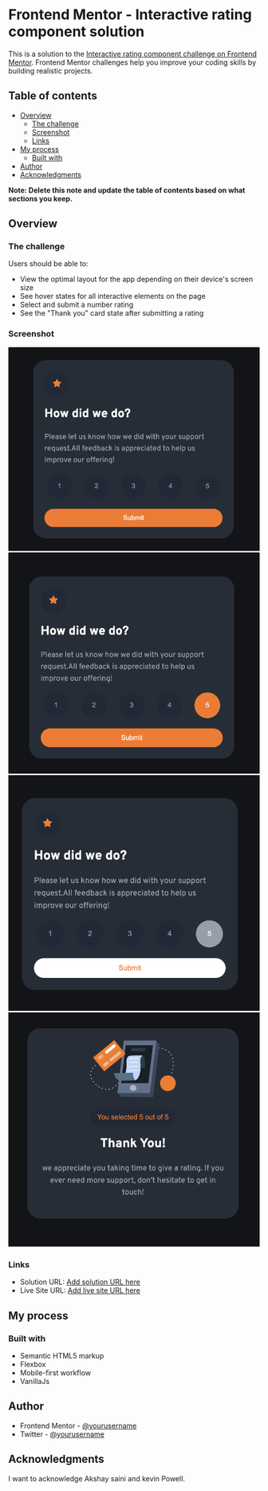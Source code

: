 # Frontend Mentor - Interactive rating component solution

This is a solution to the [Interactive rating component challenge on Frontend Mentor](https://www.frontendmentor.io/challenges/interactive-rating-component-koxpeBUmI). Frontend Mentor challenges help you improve your coding skills by building realistic projects. 

## Table of contents

- [Overview](#overview)
  - [The challenge](#the-challenge)
  - [Screenshot](#screenshot)
  - [Links](#links)
- [My process](#my-process)
  - [Built with](#built-with)
- [Author](#author)
- [Acknowledgments](#acknowledgments)

**Note: Delete this note and update the table of contents based on what sections you keep.**

## Overview

### The challenge

Users should be able to:

- View the optimal layout for the app depending on their device's screen size
- See hover states for all interactive elements on the page
- Select and submit a number rating
- See the "Thank you" card state after submitting a rating

### Screenshot

![](screenShots/ss1.png)
![](screenShots/ss2.png)
![](screenShots/ss3.png)
![](screenShots/ss4.png)



### Links

- Solution URL: [Add solution URL here](https://github.com/ng01233/interactive-card-challenge)
- Live Site URL: [Add live site URL here](https://fantastic-klepon-ea75e2.netlify.app/)

## My process

### Built with

- Semantic HTML5 markup
- Flexbox
- Mobile-first workflow
- VanillaJs



## Author

- Frontend Mentor - [@yourusername](https://www.frontendmentor.io/profile/ng01233)
- Twitter - [@yourusername](https://www.twitter.com/NikhilGrew75212)



## Acknowledgments

I want to acknowledge Akshay saini and kevin Powell.


